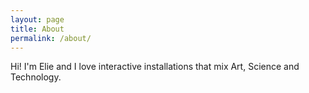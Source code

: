 ```yaml
---
layout: page
title: About
permalink: /about/
---
```


Hi! 
I'm Elie and I love interactive installations that mix Art, Science and Technology.
